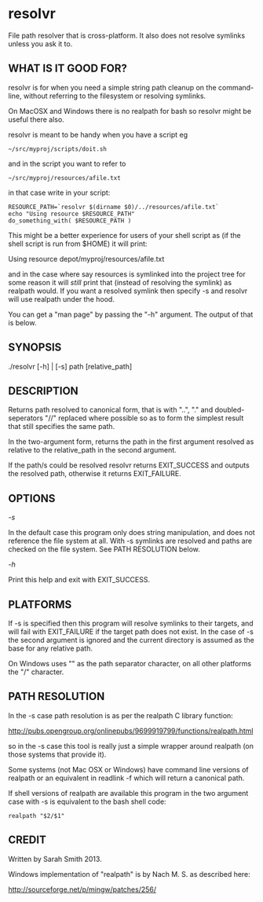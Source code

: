 resolvr
=======

File path resolver that is cross-platform.  It also does not resolve
symlinks unless you ask it to.

WHAT IS IT GOOD FOR?
--------------------

resolvr is for when you need a simple string path cleanup on the command-
line, without referring to the filesystem or resolving symlinks.

On MacOSX and Windows there is no realpath for bash so resolvr might be
useful there also.

resolvr is meant to be handy when you have a script eg

    ~/src/myproj/scripts/doit.sh

and in the script you want to refer to

    ~/src/myproj/resources/afile.txt

in that case write in your script:

    RESOURCE_PATH=`resolvr $(dirname $0)/../resources/afile.txt`
    echo "Using resource $RESOURCE_PATH"
    do_something_with( $RESOURCE_PATH )

This might be a better experience for users of your shell script as (if
the shell script is run from $HOME) it will print:
  
Using resource depot/myproj/resources/afile.txt

and in the case where say resources is symlinked into the project tree
for some reason it will *still* print that (instead of resolving the
symlink) as realpath would.  If you want a resolved symlink then specify
-s and resolvr will use realpath under the hood.

You can get a "man page" by passing the "-h" argument.  The output of that
is below.

SYNOPSIS
--------

   ./resolvr [-h] | [-s] path [relative_path]

DESCRIPTION
-----------

Returns path resolved to canonical form, that is with "..", "." and
doubled-seperators "//" replaced where possible so as to form the
simplest result that still specifies the same path.

In the two-argument form, returns the path in the first argument
resolved as relative to the relative_path in the second argument.

If the path/s could be resolved resolvr returns EXIT_SUCCESS and outputs
the resolved path, otherwise it returns EXIT_FAILURE.

OPTIONS
-------

*-s*

In the default case this program only does string manipulation, and does not
reference the file system at all.  With -s symlinks are resolved and paths
are checked on the file system.  See PATH RESOLUTION below.

*-h*

Print this help and exit with EXIT_SUCCESS.

PLATFORMS
---------

If -s is specified then this program will resolve symlinks to their targets, and
will fail with EXIT_FAILURE if the target path does not exist.  In the case of
-s the second argument is ignored and the current directory is assumed
as the base for any relative path.

On Windows uses "\" as the path separator character, on all other platforms
the "/" character.

PATH RESOLUTION
---------------


In the -s case path resolution is as per the realpath C library function:

http://pubs.opengroup.org/onlinepubs/9699919799/functions/realpath.html

so in the -s case this tool is really just a simple wrapper around realpath (on
those systems that provide it).

Some systems (not Mac OSX or Windows) have command line versions of realpath or an
equivalent in readlink -f which will return a canonical path.

If shell versions of realpath are available this program in the two argument case
with -s is equivalent to the bash shell code:

    realpath "$2/$1"

CREDIT
------

Written by Sarah Smith 2013.

Windows implementation of "realpath" is by Nach M. S. as described here:

  http://sourceforge.net/p/mingw/patches/256/


